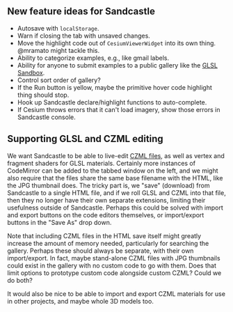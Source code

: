 ## New feature ideas for Sandcastle

* Autosave with `localStorage`.
* Warn if closing the tab with unsaved changes.
* Move the highlight code out of `CesiumViewerWidget` into its own thing.  @mramato might tackle this.
* Ability to categorize examples, e.g., like gmail labels.
* Ability for anyone to submit examples to a public gallery like the [GLSL Sandbox](http://glsl.heroku.com/).
* Control sort order of gallery?
* If the Run button is yellow, maybe the primitive hover code highlight thing should stop.
* Hook up Sandcastle declare/highlight functions to auto-complete.
* If Cesium throws errors that it can't load imagery, show those errors in Sandcastle console.

## Supporting GLSL and CZML editing

We want Sandcastle to be able to live-edit [CZML files](CZML-Guide), as well as vertex and
fragment shaders for GLSL materials.  Certainly more instances of CodeMirror can be added
to the tabbed window on the left, and we might also require that the files share the same
base filename with the HTML, like the JPG thumbnail does.  The tricky part is, we "save"
(download) from Sandcastle to a single HTML file, and if we roll GLSL and CZML into that
file, then they no longer have their own separate extensions, limiting their usefulness
outside of Sandcastle.  Perhaps this could be solved with import and export buttons on
the code editors themselves, or import/export buttons in the "Save As" drop down.

Note that including CZML files in the HTML save itself might greatly increase the amount
of memory needed, particularly for searching the gallery.  Perhaps these should always
be separate, with their own import/export.  In fact, maybe stand-alone CZML files with
JPG thumbnails could exist in the gallery with no custom code to go with them.  Does
that limit options to prototype custom code alongside custom CZML?  Could we do both?

It would also be nice to be able to import and export CZML materials for use in other
projects, and maybe whole 3D models too.
